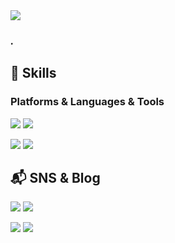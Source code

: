 
<img src="https://capsule-render.vercel.app/api?type=waving&color=auto&height=200&section=header&text=hi,itsme,sooj🌏&fontSize=50" />

### *.*


## :deciduous_tree: Skills
### Platforms & Languages & Tools
<img src="https://img.shields.io/badge/Kotlin-0095D5?&style=for-the-badge&logo=kotlin&logoColor=white"/></a>
<img src="https://img.shields.io/badge/Android-3DDC84?style=for-the-badge&logo=android&logoColor=whitee"/></a>

<img src="https://img.shields.io/badge/Slack-4A154B?style=for-the-badge&logo=slack&logoColor=white"/></a>
<img src="https://img.shields.io/badge/Discord-7289DA?style=for-the-badge&logo=discord&logoColor=white"/></a>

<!--
[![Top Langs](https://github-readme-stats.vercel.app/api/top-langs/?username=sooj36)](https://github.com/anuraghazra/github-readme-stats)
-->


## :mailbox_with_mail: SNS & Blog

<a href="sooj2023@gmail.com"><img src="https://img.shields.io/badge/sooj2023@gmail.com-EA4335?style=flat-square&logo=GMail&logoColor=white"/></a>
<a href="sooj36_@naver.com"><img src="https://img.shields.io/badge/sooj36_@naver.com-03C75A?style=flat-square&logo=naver&logoColor=white"/></a>

<a href="sooj36.github.io"><img src="https://img.shields.io/badge/Github.io-222222?style=flat-square&logo=githubpages&logoColor=white"/></a>
<a href="https://velog.io/@sooj23"><img src="https://img.shields.io/badge/Velog-20C997?style=flat-square&logo=velog&logoColor=white"/></a>

<!--
**sooj36/sooj36** is a ✨ _special_ ✨ repository because its `README.md` (this file) appears on your GitHub profile.



Here are some ideas to get you started:

- 🔭 I’m currently working on ...
- 🌱 I’m currently learning ...
- 👯 I’m looking to collaborate on ...
- 🤔 I’m looking for help with ...
- 💬 Ask me about ...
- 📫 How to reach me: ...
- 😄 Pronouns: ...
- ⚡ Fun fact: ...
-->
